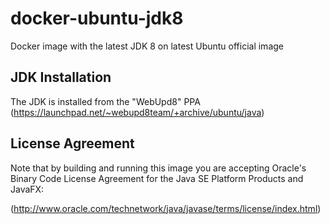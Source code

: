 # docker-ubuntu-jdk8
Docker image with the latest JDK 8 on latest Ubuntu official image

## JDK Installation

The JDK is installed from the "WebUpd8" PPA (https://launchpad.net/~webupd8team/+archive/ubuntu/java)

## License Agreement

Note that by building and running this image you are accepting Oracle's Binary Code License Agreement for the Java SE Platform Products and JavaFX:

(http://www.oracle.com/technetwork/java/javase/terms/license/index.html)

